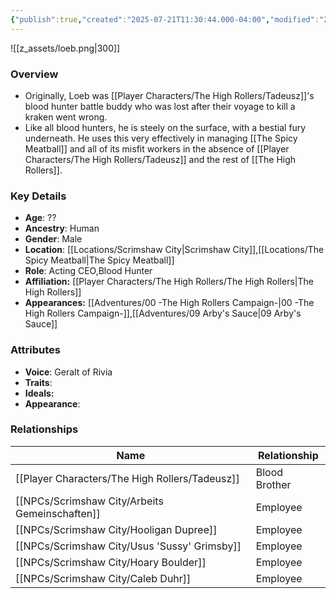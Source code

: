 ```yaml
---
{"publish":true,"created":"2025-07-21T11:30:44.000-04:00","modified":"2025-08-14T16:00:43.626-04:00","published":"2025-08-14T16:00:43.626-04:00","cssclasses":"","Age":"??","Ancestry":["Human"],"Gender":"Male","Location":["[[Scrimshaw City]]","[[Locations/The Spicy Meatball]]"],"Role":["Acting CEO","Blood Hunter"],"Affiliation":["[[Player Characters/The High Rollers/The High Rollers]]"],"Appearances":["[[00 -The High Rollers Campaign-]]","[[09 Arby's Sauce|09 Arby's Sauce]]"]}
---
```



![[z_assets/loeb.png|300]]

### Overview
- Originally, Loeb was [[Player Characters/The High Rollers/Tadeusz]]'s blood hunter battle buddy who was lost after their voyage to kill a kraken went wrong.
- Like all blood hunters, he is steely on the surface, with a bestial fury underneath. He uses this very effectively in managing [[The Spicy Meatball]] and all of its misfit workers in the absence of [[Player Characters/The High Rollers/Tadeusz]] and the rest of [[The High Rollers]].

### Key Details
- **Age**: ??
- **Ancestry**: Human
- **Gender**: Male
- **Location**: [[Locations/Scrimshaw City\|Scrimshaw City]],[[Locations/The Spicy Meatball\|The Spicy Meatball]]
- **Role**: Acting CEO,Blood Hunter
- **Affiliation:** [[Player Characters/The High Rollers/The High Rollers\|The High Rollers]]
- **Appearances:** [[Adventures/00 -The High Rollers Campaign-\|00 -The High Rollers Campaign-]],[[Adventures/09 Arby's Sauce\|09 Arby's Sauce]]

### Attributes
- **Voice**: Geralt of Rivia
- **Traits**: 
- **Ideals:** 
- **Appearance**: 

### Relationships

| Name                       | Relationship  |
| -------------------------- | ------------- |
| [[Player Characters/The High Rollers/Tadeusz]]                | Blood Brother |
| [[NPCs/Scrimshaw City/Arbeits Gemeinschaften]] | Employee      |
| [[NPCs/Scrimshaw City/Hooligan Dupree]]        | Employee      |
| [[NPCs/Scrimshaw City/Usus 'Sussy' Grimsby]]           | Employee      |
| [[NPCs/Scrimshaw City/Hoary Boulder]]          | Employee      |
| [[NPCs/Scrimshaw City/Caleb Duhr]]             | Employee      |
